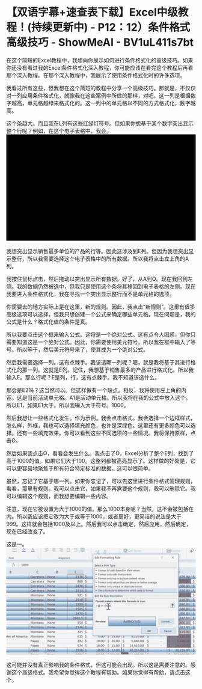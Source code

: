 # 【双语字幕+速查表下载】Excel中级教程！(持续更新中) - P12：12）条件格式高级技巧 - ShowMeAI - BV1uL411s7bt

在这个简短的Excel教程中，我想向你展示如何进行条件格式化的高级技巧。如果你还没有看过我的Excel条件格式化深入教程，你可能应该在看完这个教程后再看那个深入教程。在那个深入教程中，我展示了使用条件格式化时的许多选项。

我看过所有这些，但我想在这个简短的教程中分享一个高级技巧。那就是，不仅仅对一列应用条件格式化，就像我在这些案例中所做的那样，对吧，这一列是根据数字越高，单元格越绿来格式化的。这一列中的单元格以不同的方式格式化，数字越高。  

这个条越大。而且我在L列有这些红绿灯符号。但如果你想基于某个数字突出显示整个行呢？例如，在这个电子表格中，我会。![](img/95bf71e8e35f8024fe96f9b9303399cb_1.png)

我想突出显示销售最多单位的产品的行等。因此这涉及到E列。但因为我想突出显示整行，所以我需要选择这个电子表格中的所有数据。所以我将点击左上角的A列。

我按住鼠标点击，然后拖动以突出显示所有数据。好了，从A到Q。现在我回到左侧。我的数据仍然被选中，但我只是使用这个条将其移回到电子表格的左侧。现在我要进入条件格式化，我在寻找一个突出显示整行而不是单元格的选项。

你需要去的地方实际上是在这里，新的规则。因此，我点击“新规则”。这里有很多高级选项可以选择，但我只想创建一个公式来确定哪些单元格。现在问题是，我的公式是什么？格式化值的条件是真。

所以我要点击这个框来输入公式。这将是一个绝对公式。这有点令人困惑，但你只需要知道这是一个绝对公式。因此，你需要使用美元符号。所以我在框中输入了等号。所以等于，然后美元符号来了，使其成为一个绝对公式。

然后我需要选择一列。这有点棘手。我该选哪一列呢？嗯，就是我将基于其进行格式化的那一列。这就是E列。记住，我想基于销售最多的产品进行格式化。所以我输入E。那么行呢？E是列，行，这有点棘手。我不知道该选什么。

那会是E2吗？这当然可以。但这样做有一个缺点。相反，我将使用左上角的内容。这是当前活动单元格。A1是活动单元格。所以我将在我的公式中放入这个。所以E1，如果E1大于。所以我输入大于符号。1000。

然后我想让一些格式化发生。作为示例，我会点击格式。我会选择一个边框样式，怎么样，外框，我也可以选择填充颜色，也许是深绿色。这里还有更多颜色可以选择。还有一些填充效果。你可以看到这些不同选项的一些情况。我将保持原样，点击O。

然后如果我点击O，看看会发生什么。我点击了O，Excel分析了整个E列，找到了高于1000的值。如果它们大于100。这整列都被高亮显示了。这样做的好处是，它可以更容易地聚焦于所有符合特定标准的数据。这可以很简单。

虽然，忘记了它基于哪一列。如果你忘记了，可以去这里进行条件格式管理规则，看看，那里有规则。我可以点击它，如果我不再需要这个规则，我可以删除它。我可以编辑这个规则，而我想要编辑一些内容。

注意，现在它被设置为大于1000的值。那么1000本身呢？当然，这不会被包括在内。所以我应该把它改为大于或等于1000，或者更好，更简洁的说法是大于999。这样就会包括1000及以上。然后我可以点击确定，然后应用，然后确定，现在已经改变了。

这是一。![](img/95bf71e8e35f8024fe96f9b9303399cb_3.png)

这可能并没有真正影响我的条件格式，但这可能会出现。所以这是需要注意的。感谢这个高级格式。我希望你觉得这个教程有帮助。如果你觉得有帮助，请点击这个。
